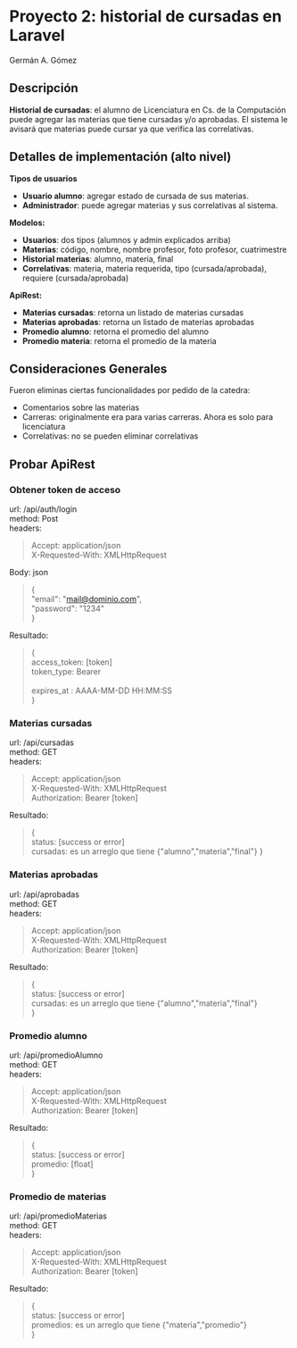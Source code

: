 # Proyecto 2: historial de cursadas en Laravel
Germán A. Gómez

## Descripción

<b>Historial de cursadas</b>: el alumno de Licenciatura en Cs. de la Computación puede agregar las materias que tiene cursadas y/o aprobadas. El sistema le avisará que materias puede cursar ya que verifica las correlativas.

## Detalles de implementación (alto nivel)

<b>Tipos de usuarios</b>
<ul>
    <li><b>Usuario alumno</b>: agregar estado de cursada de sus materias.</li>
    <li><b>Administrador</b>: puede agregar materias y sus correlativas al sistema.</li>
</ul>
    
<b>Modelos: </b>
<ul>
    <li><b>Usuarios</b>: dos tipos (alumnos y admin explicados arriba)</li>
    <li><b>Materias</b>: código, nombre, nombre profesor, foto profesor, cuatrimestre</li>
    <li><b>Historial materias</b>: alumno, materia, final</li>
    <li><b>Correlativas</b>: materia, materia requerida, tipo (cursada/aprobada), requiere (cursada/aprobada)</li> 
</ul>

<b>ApiRest: </b>
<ul>
    <li><b>Materias cursadas</b>: retorna un listado de materias cursadas</li>
    <li><b>Materias aprobadas</b>: retorna un listado de materias aprobadas</li>
    <li><b>Promedio alumno</b>: retorna el promedio del alumno</li>
    <li><b>Promedio materia</b>: retorna el promedio de la materia</li>
</ul>

## Consideraciones Generales

Fueron eliminas ciertas funcionalidades por pedido de la catedra:
<ul>
    <li>Comentarios sobre las materias</li>
    <li>Carreras: originalmente era para varias carreras. Ahora es solo para licenciatura</li>
    <li>Correlativas: no se pueden eliminar correlativas</li>
</ul>

## Probar ApiRest

### Obtener token de acceso

url: /api/auth/login <br>
method: Post  <br>
headers:  <br>
>Accept: application/json <br>
>X-Requested-With: XMLHttpRequest<br>

Body: json<br>
>{ <br>
>    "email": "mail@dominio.com", <br>
>    "password": "1234" <br>
> \} <br>

Resultado: <br>
>{ <br>
> access_token: [token]<br>
> token_type: Bearer <br>  
> expires_at : AAAA-MM-DD HH:MM:SS <br>
> \} <br>

### Materias cursadas

url: /api/cursadas <br>
method: GET  <br>
headers:  <br>
>Accept: application/json <br>
>X-Requested-With: XMLHttpRequest<br>
>Authorization: Bearer [token]<br>

Resultado: <br>
>{ <br>
> status: [success or error]<br>
> cursadas: es un arreglo que tiene {"alumno","materia","final"}
>  \}

### Materias aprobadas

url: /api/aprobadas <br>
method: GET  <br>
headers:  <br>
>Accept: application/json <br>
>X-Requested-With: XMLHttpRequest<br>
>Authorization: Bearer [token]<br>

Resultado: <br>
>{ <br>
> status: [success or error]<br>
> cursadas: es un arreglo que tiene {"alumno","materia","final"}<br>
> \}

### Promedio alumno

url: /api/promedioAlumno <br>
method: GET  <br>
headers:  <br>
>Accept: application/json <br>
>X-Requested-With: XMLHttpRequest<br>
>Authorization: Bearer [token]<br>

Resultado: <br>
>{ <br>
> status: [success or error]<br>
> promedio: [float]<br>
> \}

### Promedio de materias

url: /api/promedioMaterias <br>
method: GET  <br>
headers:  <br>
>Accept: application/json <br>
>X-Requested-With: XMLHttpRequest<br>
>Authorization: Bearer [token]<br>

Resultado: <br>
>{ <br>
> status: [success or error]<br>
> promedios: es un arreglo que tiene {"materia","promedio"}<br>
> \}
